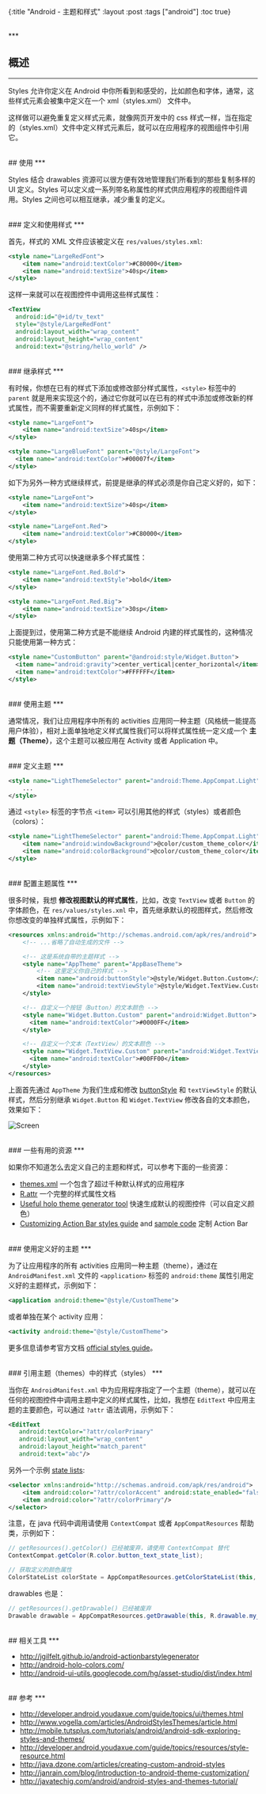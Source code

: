 {:title "Android - 主题和样式"
 :layout :post
 :tags  ["android"]
 :toc true}

 <br>
 ***
 <br>

## 概述
***

 Styles 允许你定义在 Android 中你所看到和感受的，比如颜色和字体，通常，这些样式元素会被集中定义在一个 xml（styles.xml） 文件中。

 这样做可以避免重复定义样式元素，就像网页开发中的 css 样式一样，当在指定的（styles.xml）文件中定义样式元素后，就可以在应用程序的视图组件中引用它。

<br>
## 使用
***

Styles 结合 drawables 资源可以很方便有效地管理我们所看到的那些复制多样的 UI 定义。Styles 可以定义成一系列带名称属性的样式供应用程序的视图组件调用。Styles 之间也可以相互继承，减少重复的定义。

<br>
### 定义和使用样式
***

 首先，样式的 XML 文件应该被定义在 `res/values/styles.xml`:

 ```xml
 <style name="LargeRedFont">
     <item name="android:textColor">#C80000</item>
     <item name="android:textSize">40sp</item>
 </style>
 ```

 这样一来就可以在视图控件中调用这些样式属性：

 ```xml
 <TextView
   android:id="@+id/tv_text"
   style="@style/LargeRedFont"
   android:layout_width="wrap_content"
   android:layout_height="wrap_content"
   android:text="@string/hello_world" />
 ```

<br>
### 继承样式
***

 有时候，你想在已有的样式下添加或修改部分样式属性，`<style>` 标签中的 `parent` 就是用来实现这个的，通过它你就可以在已有的样式中添加或修改新的样式属性，而不需要重新定义同样的样式属性，示例如下：

 ```xml
 <style name="LargeFont">
     <item name="android:textSize">40sp</item>
 </style>

 <style name="LargeBlueFont" parent="@style/LargeFont">
   <item name="android:textColor">#00007f</item>
 </style>
 ```

 如下为另外一种方式继续样式，前提是继承的样式必须是你自己定义好的，如下：

 ```xml
 <style name="LargeFont">
     <item name="android:textSize">40sp</item>
 </style>

 <style name="LargeFont.Red">
     <item name="android:textColor">#C80000</item>
 </style>
 ```

 使用第二种方式可以快速继承多个样式属性：

 ```xml
 <style name="LargeFont.Red.Bold">
     <item name="android:textStyle">bold</item>
 </style>

 <style name="LargeFont.Red.Big">
     <item name="android:textSize">30sp</item>
 </style>
 ```

 上面提到过，使用第二种方式是不能继续 Android 内建的样式属性的，这种情况只能使用第一种方式：

 ```xml
 <style name="CustomButton" parent="@android:style/Widget.Button">
   <item name="android:gravity">center_vertical|center_horizontal</item>
   <item name="android:textColor">#FFFFFF</item>
 </style>
 ```

<br>
### 使用主题
***

 通常情况，我们让应用程序中所有的 activities 应用同一种主题（风格统一能提高用户体验），相对上面单独地定义样式属性我们可以将样式属性统一定义成一个 **主题（Theme）**，这个主题可以被应用在 Activity 或者 Application 中。

<br>
### 定义主题
***

 ```xml
 <style name="LightThemeSelector" parent="android:Theme.AppCompat.Light">
     ...
 </style>
 ```

 通过 `<style>` 标签的字节点 `<item>` 可以引用其他的样式（styles）或者颜色（colors）：

 ```xml
 <style name="LightThemeSelector" parent="android:Theme.AppCompat.Light">
     <item name="android:windowBackground">@color/custom_theme_color</item>
     <item name="android:colorBackground">@color/custom_theme_color</item>
 </style>
 ```

<br>
### 配置主题属性
***

 很多时候，我想 **修改视图默认的样式属性**，比如，改变 `TextView` 或者 `Button` 的字体颜色，在 `res/values/styles.xml` 中，首先继承默认的视图样式，然后修改你想改变的单独样式属性，示例如下：

 ```xml
 <resources xmlns:android="http://schemas.android.com/apk/res/android">
     <!-- ...省略了自动生成的文件 -->

     <!-- 这是系统自带的主题样式 -->
     <style name="AppTheme" parent="AppBaseTheme">
         <!-- 这里定义你自己的样式 -->
         <item name="android:buttonStyle">@style/Widget.Button.Custom</item>
         <item name="android:textViewStyle">@style/Widget.TextView.Custom</item>
     </style>

     <!-- 自定义一个按钮（Button）的文本颜色 -->
     <style name="Widget.Button.Custom" parent="android:Widget.Button">
       <item name="android:textColor">#0000FF</item>
     </style>

     <!-- 自定义一个文本（TextView）的文本颜色 -->
     <style name="Widget.TextView.Custom" parent="android:Widget.TextView">
       <item name="android:textColor">#00FF00</item>
     </style>
 </resources>
 ```

 上面首先通过 `AppTheme` 为我们生成和修改 [buttonStyle](http://developer.android.youdaxue.com/reference/android/R.attr.html#buttonStyle) 和 `textViewStyle` 的默认样式，然后分别继承 `Widget.Button` 和 `Widget.TextView` 修改各自的文本颜色，效果如下：

 ![Screen](http://oem503hzx.bkt.clouddn.com/Android-StylesDemo.png)

<br>
### 一些有用的资源
***

 如果你不知道怎么去定义自己的主题和样式，可以参考下面的一些资源：
* [themes.xml](http://omapzoom.org/?p=platform/frameworks/base.git;a=blob;f=core/res/res/values/themes.xml;hb=master) 一个包含了超过千种默认样式的应用程序
* [R.attr](http://developer.android.youdaxue.com/reference/android/R.attr.html) 一个完整的样式属性文档
* [Useful holo theme generator tool](http://android-holo-colors.com/) 快速生成默认的视图控件（可以自定义颜色）
* [Customizing Action Bar styles guide](2014-03-24-Extended-ActionBar-Guide#custom-actionbar-styles) and [sample code](https://github.com/codepath/android-actionbar-style-demo) 定制 Action Bar

<br>
### 使用定义好的主题
***

 为了让应用程序的所有 activities 应用同一种主题（theme），通过在 `AndroidManifest.xml` 文件的 `<application>` 标签的 `android:theme` 属性引用定义好的主题样式，示例如下：

 ```xml
 <application android:theme="@style/CustomTheme">
 ```

 或者单独在某个 activity 应用：

 ```xml
 <activity android:theme="@style/CustomTheme">
 ```

 更多信息请参考官方文档 [official styles guide](http://developer.android.youdaxue.com/guide/topics/ui/themes.html)。

<br>
### 引用主题（themes）中的样式（styles）
***

 当你在 `AndroidManifest.xml` 中为应用程序指定了一个主题（theme），就可以在任何的视图控件中调用主题中定义的样式属性，比如，我想在 `EditText` 中应用主题的主要颜色，可以通过 `?attr` 语法调用，示例如下：

 ```xml
 <EditText
    android:textColor="?attr/colorPrimary"
    android:layout_width="wrap_content"
    android:layout_height="match_parent"
    android:text="abc"/>
 ```

 另外一个示例 [state lists](posts-output/2014-03-24-Drawables#state-list):

 ```xml
 <selector xmlns:android="http://schemas.android.com/apk/res/android">
     <item android:color="?attr/colorAccent" android:state_enabled="false"/>
     <item android:color="?attr/colorPrimary"/>
 </selector>
 ```

 注意，在 java 代码中调用请使用 `ContextCompat` 或者 `AppCompatResources` 帮助类，示例如下：
 ```java
 // getResources().getColor() 已经被废弃，请使用 ContextCompat 替代
 ContextCompat.getColor(R.color.button_text_state_list);

 // 获取定义的颜色属性
 ColorStateList colorState = AppCompatResources.getColorStateList(this, R.color.button_text_state_list).getDefaultColor();
 ```

 drawables 也是：

 ```java
 // getResources().getDrawable() 已经被废弃
 Drawable drawable = AppCompatResources.getDrawable(this, R.drawable.my_drawable);
 ```

<br>
## 相关工具
***

* <http://jgilfelt.github.io/android-actionbarstylegenerator>
* <http://android-holo-colors.com/>
* <http://android-ui-utils.googlecode.com/hg/asset-studio/dist/index.html>

<br>
## 参考
***

* <http://developer.android.youdaxue.com/guide/topics/ui/themes.html>
* <http://www.vogella.com/articles/AndroidStylesThemes/article.html>
* <http://mobile.tutsplus.com/tutorials/android/android-sdk-exploring-styles-and-themes/>
* <http://developer.android.youdaxue.com/guide/topics/resources/style-resource.html>
* <http://java.dzone.com/articles/creating-custom-android-styles>
* <http://janrain.com/blog/introduction-to-android-theme-customization/>
* <http://javatechig.com/android/android-styles-and-themes-tutorial/>
